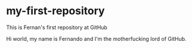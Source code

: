 # my-first-repository
This is Fernan's first repository at GitHub

Hi world, my name is Fernando and I'm the motherfucking lord of GitHub.
